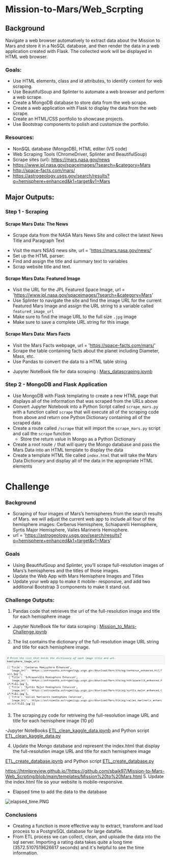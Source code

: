 # Mission-to-Mars/Web_Scrpting

## Background

Navigate a web browser automatively to extract data about the Mission to Mars and store it in a NoSQL
database, and then render the data in a web application created with Flask. 
The collected work will be displayed in HTML web browser. 

### Goals:

- Use HTML elements, class and id attributes, to identify content for web scraping.
- Use BeautifulSoup and Splinter to automate a web browser and perform a web scrape.
- Create a MongoDB database to store data from the web scrape.
- Create a web application with Flask to display the data from the web scrape.
- Create an HTML/CSS portfolio to showcase projects.
- Use Bootstrap components to polish and customize the portfolio.

### Resources:

- NonSQL database (MongoDB), HTML editer (VS code)
- Web Scraping Tools (ChromeDriver, Splinter and BeautifulSoup)
- Scrape sites (url): https://mars.nasa.gov/news
- https://www.jpl.nasa.gov/spaceimages/?search=&category=Mars
- http://space-facts.com/mars/
- https://astrogeology.usgs.gov/search/results?q=hemisphere+enhanced&k1=target&v1=Mars
                      
                      

## Major Outputs:

### Step 1 - Scraping

#### Scrape Mars Data: The News

* Scrape data from the NASA Mars News Site and collect the latest News Title and Paragraph Text
 - Visit the mars NSAS news site, url = 'https://mars.nasa.gov/news/'
 - Set up the HTML parser:
 - Find and assign the title and summary text to variables
 - Scrap website title and text.
 
#### Scrape Mars Data: Featured Image

* Visit the URL for the JPL Featured Space Image,  url = 'https://www.jpl.nasa.gov/spaceimages/?search=&category=Mars'
* Use Splinter to navigate the site and find the image URL for the current Featured Mars Image and assign the URL string to a variable called `featured_image_url`
* Make sure to find the image URL to the full size `.jpg` image
* Make sure to save a complete URL string for this image

#### Scrape Mars Data: Mars Facts

* Visit the Mars Facts webpage, url = 'https://space-facts.com/mars/'
* Scrape the table containing facts about the planet including Diameter, Mass, etc.
* Use Pandas to convert the data to a HTML table string

- Jupyter NoteBook file for data scraping : [Mars_datascraping.ipynb](/Mars_datascraping.ipynb)

### Step 2 - MongoDB and Flask Application

* Use MongoDB with Flask templating to create a new HTML page that displays all of the information that was scraped from the URLs above
* Convert Jupyter Notebook into a Python Script called `scrape_mars.py` with a function called `scrape` that will execute all of the scraping code from above and return one Python Dictionary containing all of the scraped data
* Create a route called `/scrape` that will import the `scrape_mars.py` script and call the `scrape` function
    * Store the return value in Mongo as a Python Dictionary
* Create a root route `/` that will query the Mongo database and pass the Mars Data into an HTML template to display the data
* Create a template HTML file called `index.html` that will take the Mars Data Dictionary and display all of the data in the appropriate HTML elements


# Challenge

### Background

 - Scraping of four images of Mars’s hemispheres from the search results of Mars. we will adjust the current web app to include all four of the hemisphere images: Cerberus Hemisphere, Schiaparelli Hemisphere, Syrtis Major Hemisphere, Valles Marineris Hemisphere.
- url = 'https://astrogeology.usgs.gov/search/results?q=hemisphere+enhanced&k1=target&v1=Mars'

### Goals

* Using BeautifulSoup and Splinter, you’ll scrape full-resolution images of Mars’s hemispheres and the titles of those images.
* Update the Web App with Mars Hemisphere Images and Titles
* Update your web app to make it mobile- responsive, and add two additional Bootstrap 3 components to make it
stand out.



### Challenge Outputs:

1. Pandas code that retrieves the url of the full-resolution image and title for each hemisphere image
 
  - Jupyter NoteBook file for data scraping : [Mission_to_Mars-Challenge.ipynb](/Mission_to_Mars-Challenge.ipynb)

2. The list contains the dictionary of the full-resolution image URL string and title for each hemisphere image.  

  ![Image_url_and_title.PNG](image/image_url_and_title.PNG)

3. The scraping.py code for retriveing the full-resolution image URL and title for each hemisphere image (10 pt)

-Jupyter NoteBooks [ETL_clean_kaggle_data.ipynb](ETL_clean_kaggle_data.ipynb) and Python script [ETL_clean_kaggle_data.py](Pyscirpt/ETL_clean_kaggle_data.py)

4. Update the Mongo database and represent the index.html that display the full-resolution image URL and title for each hemisphere image

[ETL_create_database.ipynb](ETL_create_database.ipynb) and Python script [ETL_create_database.py](Pyscirpt/ETL_create_database.py)

https://htmlpreview.github.io/?https://github.com/sbaik97/Mission-to-Mars-Web_Scrpting/blob/main/templates/Mission%20to%20Mars.html
5. Update the index.html file so your website is mobile-responsive.

- Elapsed time to add the data to the database

![elapsed_time.PNG](Resources/elapsed_time_for_upload.PNG)


### Conclusions
- Creating a function is more effective way to extract, transform and load process to a PostgreSQL database for large datafile.
- From ETL process we can collect, clean, and uploade the data into the sql server. Importing a rating data takes quite a long time (3572.5107519626617 seconds) and  it's helpful to see the time information.



